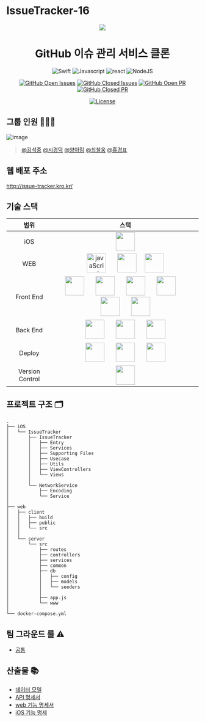 # IssueTracker-16

<div align="center" >

![](https://media.giphy.com/media/du3J3cXyzhj75IOgvA/giphy.gif)

# GitHub 이슈 관리 서비스 클론    

![Swift](https://img.shields.io/badge/swift-v5.0-orange?logo=swift)
![Javascript](https://img.shields.io/badge/javascript-ES6+-yellow?logo=javascript)
![react](https://img.shields.io/badge/react-17.0.1-9cf?logo=react)
![NodeJS](https://img.shields.io/badge/node.js-v14.15.0-green?logo=node.js)

[![GitHub Open Issues](https://img.shields.io/github/issues-raw/boostcamp-2020/IssueTracker-16?color=green)](https://github.com/boostcamp-2020/IssueTracker-16/issues)
[![GitHub Closed Issues](https://img.shields.io/github/issues-closed-raw/boostcamp-2020/IssueTracker-16?color=red)](https://github.com/boostcamp-2020/IssueTracker-16/issues)
[![GitHub Open PR](https://img.shields.io/github/issues-pr-raw/boostcamp-2020/IssueTracker-16?color=green)](https://github.com/boostcamp-2020/IssueTracker-16/issues)
[![GitHub Closed PR](https://img.shields.io/github/issues-pr-closed-raw/boostcamp-2020/IssueTracker-16?color=red)](https://github.com/boostcamp-2020/IssueTracker-16/issues)

[![License](https://img.shields.io/badge/license-MIT-blue.svg)](https://opensource.org/licenses/MIT)

</div>

## 그룹 인원 🧑🏻‍💻

![image](https://user-images.githubusercontent.com/43347250/97613356-f33adf80-1a5b-11eb-9c94-2ff3ff37e386.png)

> [@김석중](https://github.com/seokju2ng) [@시경덕](https://github.com/skid901) [@양아림](https://github.com/ahrimy) [@최철웅](https://github.com/chelwoong) [@홍경표](https://github.com/kyungpyoda) 

## 웹 배포 주소
http://issue-tracker.kro.kr/

## 기술 스택

| 범위 | 스택 |
|:---:|:---:|
| iOS | <img src="https://devicon.dev/devicon.git/icons/swift/swift-original.svg" alt="" height="50"/> |
| WEB | <img src="https://devicon.dev/devicon.git/icons/javascript/javascript-original.svg" alt="javaScript" height="50"/> &nbsp;&nbsp;&nbsp;&nbsp;&nbsp; <img src="https://devicon.dev/devicon.git/icons/nodejs/nodejs-original-wordmark.svg" alt="" height="50"/>&nbsp;&nbsp;&nbsp;&nbsp;&nbsp;<img src="https://devicon.dev/devicon.git/icons/npm/npm-original-wordmark.svg" alt="" height="50"/> |
| Front End | <img src="https://devicon.dev/devicon.git/icons/react/react-original.svg" alt="" height="50"/> &nbsp;&nbsp;&nbsp;&nbsp;&nbsp; <img src="https://devicon.dev/devicon.git/icons/babel/babel-original.svg" alt="" height="50"/> &nbsp;&nbsp;&nbsp;&nbsp;&nbsp; <img src="https://devicon.dev/devicon.git/icons/webpack/webpack-original.svg" alt="" height="50"/> &nbsp;&nbsp;&nbsp;&nbsp;&nbsp; <img src="https://devicon.dev/devicon.git/icons/html5/html5-original.svg" alt="" height="50"/> &nbsp;&nbsp;&nbsp;&nbsp;&nbsp; <img src="https://devicon.dev/devicon.git/icons/css3/css3-original.svg" alt="" height="50"/> &nbsp;&nbsp;&nbsp;&nbsp;&nbsp; <img src="https://devicon.dev/devicon.git/icons/sass/sass-original.svg" alt="" height="50"/> |
| Back End | <img src="https://devicon.dev/devicon.git/icons/express/express-original-wordmark.svg" alt="" height="50"/> &nbsp;&nbsp;&nbsp;&nbsp;&nbsp; <img src="https://devicon.dev/devicon.git/icons/sequelize/sequelize-original-wordmark.svg" alt="" height="50"/> &nbsp;&nbsp;&nbsp;&nbsp;&nbsp; <img src="https://devicon.dev/devicon.git/icons/mysql/mysql-original-wordmark.svg" alt="" height="50"/> |
| Deploy | <img src="https://devicon.dev/devicon.git/icons/docker/docker-original-wordmark.svg" alt="" height="50"/> &nbsp;&nbsp;&nbsp;&nbsp;&nbsp; <img src="https://raw.githubusercontent.com/docker/compose/master/logo.png" alt="" height="50"/> &nbsp;&nbsp;&nbsp;&nbsp;&nbsp; <img src="https://www.ncloud.com/public/img/logo-m.png" alt="" height="50"/> |
| Version Control | <img src="https://devicon.dev/devicon.git/icons/github/github-original.svg" alt="" height="50"/> |

## 프로젝트 구조 🗂
```
.
├── iOS
│   └── IssueTracker
│       ├── IssueTracker
│       │   ├── Entry
│       │   ├── Services
│       │   ├── Supporting Files
│       │   ├── Usecase
│       │   ├── Utils
│       │   ├── ViewControllers
│       │   └── Views
│       │
│       └── NetworkService
│           ├── Encoding
│           └── Service
│
├── web
│   ├── client
│   │   ├── build
│   │   ├── public
│   │   └── src
│   │
│   └── server
│       └── src
│           ├── routes
│           ├── controllers
│           ├── services
│           ├── common
│           ├── db
│           │   ├── config
│           │   ├── models
│           │   └── seeders
│           │
│           ├── app.js
│           └── www
│
└── docker-compose.yml
```

## 팀 그라운드 룰 ⚠️

- [공통](https://github.com/boostcamp-2020/IssueTracker-16/wiki/Ground-Rule)

## 산출물 📚

- [데이터 모델](https://github.com/boostcamp-2020/IssueTracker-16/wiki/모델-다이어그램)
- [API 명세서](https://github.com/boostcamp-2020/IssueTracker-16/wiki/API-서버-기능명세서)
- [web 기능 명세서](https://github.com/boostcamp-2020/IssueTracker-16/wiki/Web-기능-명세서)
- [iOS 기능 명세](https://docs.google.com/spreadsheets/d/1IujeyVnJQMxBj4svZm9n7yNFfdhYMCcLaFe3nrVelfk/edit#gid=0)
